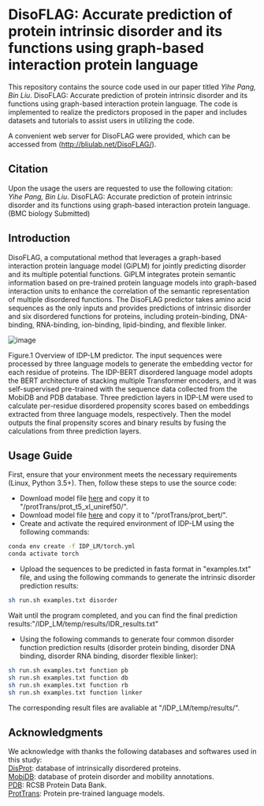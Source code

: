 # DisoFLAG: Accurate prediction of protein intrinsic disorder and its functions using graph-based interaction protein language

This repository contains the source code used in our paper titled _Yihe Pang, Bin Liu_. DisoFLAG: Accurate prediction of protein intrinsic disorder and its functions using graph-based interaction protein language. The code is implemented to realize the predictors proposed in the paper and includes datasets and tutorials to assist users in utilizing the code. <br>

A convenient web server for DisoFLAG were provided, which can be accessed from (http://bliulab.net/DisoFLAG/).


## Citation
Upon the usage the users are requested to use the following citation:<br>
_Yihe Pang, Bin Liu_. DisoFLAG: Accurate prediction of protein intrinsic disorder and its functions using graph-based interaction protein language. (BMC biology Submitted)

## Introduction
DisoFLAG, a computational method that leverages a graph-based interaction protein language model (GiPLM) for jointly predicting disorder and its multiple potential functions. GiPLM integrates protein semantic information based on pre-trained protein language models into graph-based interaction units to enhance the correlation of the semantic representation of multiple disordered functions. The DisoFLAG predictor takes amino acid sequences as the only inputs and provides predictions of intrinsic disorder and six disordered functions for proteins, including protein-binding, DNA-binding, RNA-binding, ion-binding, lipid-binding, and flexible linker.


![image](https://github.com/YihePang/IDP-LM/assets/38775429/c90910d8-4b5a-4bf4-860a-73b830cac49a)

Figure.1 Overview of IDP-LM predictor. The input sequences were processed by three language models to generate the embedding vector for each residue of proteins. The IDP-BERT disordered language model adopts the BERT architecture of stacking multiple Transformer encoders, and it was self-supervised pre-trained with the sequence data collected from the MobiDB and PDB database. Three prediction layers in IDP-LM were used to calculate per-residue disordered propensity scores based on embeddings extracted from three language models, respectively. Then the model outputs the final propensity scores and binary results by fusing the calculations from three prediction layers.


## Usage Guide
First, ensure that your environment meets the necessary requirements (Linux, Python 3.5+). Then, follow these steps to use the source code:<br> 
* Download model file [here](https://huggingface.co/Rostlab/prot_t5_xl_uniref50/resolve/main/pytorch_model.bin) and copy it to "/protTrans/prot_t5_xl_uniref50/".<br>
* Download model file [here](https://huggingface.co/Rostlab/prot_bert/resolve/main/pytorch_model.bin) and copy it to "/protTrans/prot_bert/".<br>
* Create and activate the required environment of IDP-LM using the following commands:<br>
```Bash
conda env create -f IDP_LM/torch.yml 
conda activate torch
```
* Upload the sequences to be predicted in fasta format in "examples.txt" file, and using the following commands to generate the intrinsic disorder prediction results:<br>
```Bash
sh run.sh examples.txt disorder
```
Wait until the program completed, and you can find the final prediction results:"/IDP_LM/temp/results/IDR_results.txt"
* Using the following commands to generate four common disorder function prediction results (disorder protein binding, disorder DNA binding, disorder RNA binding, disorder flexible linker):<br>
```Bash
sh run.sh examples.txt function pb
sh run.sh examples.txt function db
sh run.sh examples.txt function rb
sh run.sh examples.txt function linker
```
The corresponding result files are avaliable at "/IDP_LM/temp/results/".
  
## Acknowledgments
  We acknowledge with thanks the following databases and softwares used in this study:<br> 
    		[DisProt](https://www.disprot.org/): database of intrinsically disordered proteins.<br> 
    		[MobiDB](https://mobidb.bio.unipd.it/): database of protein disorder and mobility annotations.<br> 
    		[PDB](https://www.rcsb.org/): RCSB Protein Data Bank.<br> 
    		[ProtTrans](https://github.com/agemagician/ProtTrans): Protein pre-trained language models.<br> 
